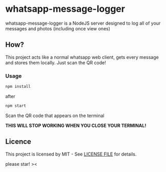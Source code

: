 # whatsapp-message-logger
whatsapp-message-logger is a NodeJS server designed to log all of your messages and photos (including once view ones)

## How?
This project acts like a normal whatsapp web client, gets every message and stores them locally. Just scan the QR code!

### Usage

```javascript
npm install
```
after 

```javascript
npm start
```

Scan the QR code that appears on the terminal

**THIS WILL STOP WORKING WHEN YOU CLOSE YOUR TERMINAL!**

## Licence

This project is licensed by MIT - See [LICENSE FILE](LICENSE) for details.

please star! ><
